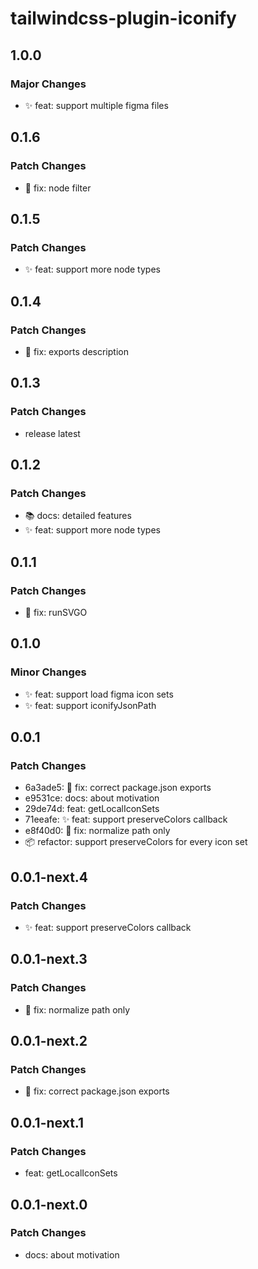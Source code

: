 # tailwindcss-plugin-iconify

## 1.0.0

### Major Changes

- ✨ feat: support multiple figma files

## 0.1.6

### Patch Changes

- 🐛 fix: node filter

## 0.1.5

### Patch Changes

- ✨ feat: support more node types

## 0.1.4

### Patch Changes

- 🐛 fix: exports description

## 0.1.3

### Patch Changes

- release latest

## 0.1.2

### Patch Changes

- 📚 docs: detailed features
- ✨ feat: support more node types

## 0.1.1

### Patch Changes

- 🐛 fix: runSVGO

## 0.1.0

### Minor Changes

- ✨ feat: support load figma icon sets
- ✨ feat: support iconifyJsonPath

## 0.0.1

### Patch Changes

- 6a3ade5: 🐛 fix: correct package.json exports
- e9531ce: docs: about motivation
- 29de74d: feat: getLocalIconSets
- 71eeafe: ✨ feat: support preserveColors callback
- e8f40d0: 🐛 fix: normalize path only
- 📦 refactor: support preserveColors for every icon set

## 0.0.1-next.4

### Patch Changes

- ✨ feat: support preserveColors callback

## 0.0.1-next.3

### Patch Changes

- 🐛 fix: normalize path only

## 0.0.1-next.2

### Patch Changes

- 🐛 fix: correct package.json exports

## 0.0.1-next.1

### Patch Changes

- feat: getLocalIconSets

## 0.0.1-next.0

### Patch Changes

- docs: about motivation
